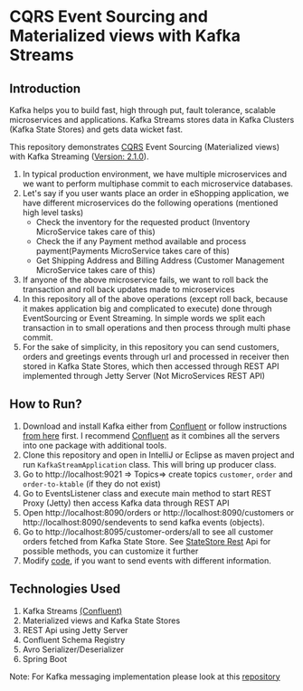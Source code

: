 # CQRS Event Sourcing and Materialized views with Kafka Streams

## Introduction
Kafka helps you to build fast, high through put, fault tolerance, scalable microservices and applications. Kafka Streams stores data in Kafka Clusters (Kafka State Stores) and gets data wicket fast. 

This repository demonstrates [CQRS](https://www.confluent.io/blog/event-sourcing-cqrs-stream-processing-apache-kafka-whats-connection/) Event Sourcing (Materialized views) with Kafka Streaming ([Version: 2.1.0](https://archive.apache.org/dist/kafka/2.1.0/RELEASE_NOTES.html)). 
1. In typical production environment, we have multiple microservices and we want to perform multiphase commit to each microservice databases. 
2. Let's say if you user wants place an order in eShopping application, we have different microservices do the following operations (mentioned high level tasks)
    - Check the inventory for the requested product (Inventory MicroService takes care of this) 
    - Check the if any Payment method available and process payment(Payments MicroService takes care of this) 
    - Get Shipping Address and Billing Address (Customer Management MicroService takes care of this)
3. If anyone of the above microservice fails, we want to roll back the transaction and roll back updates made to microservices
4. In this repository all of the above operations (except roll back, because it makes application big and complicated to execute) done through EventSourcing or Event Streaming. In simple words we split each transaction in to small operations and then process through multi phase commit. 
5. For the sake of simplicity, in this repository you can send customers, orders and greetings events through url and  processed in receiver then stored in Kafka State Stores, which then accessed through REST API implemented through Jetty Server (Not MicroServices REST API)



## How to Run?
1. Download and install Kafka either from [Confluent](https://docs.confluent.io/current/installation/installing_cp.html#zip-and-tar-archives) or follow instructions [from here](https://www.tutorialspoint.com/apache_kafka/apache_kafka_installation_steps.htm) first. I recommend [Confluent](https://docs.confluent.io/current/installation/installing_cp.html#zip-and-tar-archives) as it combines all the servers into one package with additional tools.
2. Clone this repository and open in IntelliJ or Eclipse as maven project and run `KafkaStreamApplication` class. This will bring up producer class.
3. Go to http://localhost:9021 => Topics=> create topics `customer`, `order` and `order-to-ktable` (if they do not exist)
4. Go to EventsListener class and execute main method to start REST Proxy (Jetty) then access Kafka data through REST API
5. Open http://localhost:8090/orders or http://localhost:8090/customers or http://localhost:8090/sendevents to send kafka events (objects). 
6. Go to http://localhost:8095/customer-orders/all to see all customer orders fetched from Kafka State Store. See [StateStore Rest](https://github.com/pavankjadda/KafkaStream-CQRS-EventSourcing/blob/master/src/main/java/com/kafkastream/web/kafkarest/StateStoreRestService.java) Api for possible methods, you can customize it further
7. Modify [code](https://github.com/pavankjadda/KafkaStream-CQRS-EventSourcing/blob/master/src/main/java/com/kafkastream/web/EventsController.java), if you want to send events with different information.

## Technologies Used
1. Kafka Streams [(Confluent)](https://docs.confluent.io/current/platform.html)
2. Materialized views and Kafka State Stores
3. REST Api using Jetty Server
2. Confluent Schema Registry
3. Avro Serializer/Deserializer
4. Spring Boot

Note: For Kafka messaging implementation please look at this [repository](https://github.com/pavankjadda/SpringCloudStream-Kafka)
